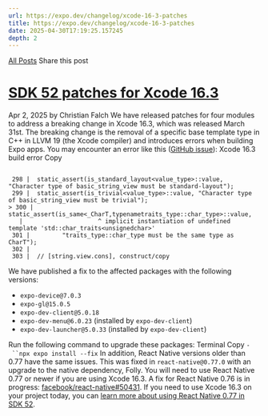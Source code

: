 ```yaml
---
url: https://expo.dev/changelog/xcode-16-3-patches
title: https://expo.dev/changelog/xcode-16-3-patches
date: 2025-04-30T17:19:25.157245
depth: 2
---
```


[All Posts](https://expo.dev/changelog)
Share this post
# [SDK 52 patches for Xcode 16.3](https://expo.dev/changelog/xcode-16-3-patches)
Apr 2, 2025 by
Christian Falch
We have released patches for four modules to address a breaking change in Xcode 16.3, which was released March 31st. The breaking change is the removal of a specific base template type in C++ in LLVM 19 (the Xcode compiler) and introduces errors when building Expo apps. You may encounter an error like this ([GitHub issue](https://github.com/expo/expo/issues/35807)):
Xcode 16.3 build error
Copy
```

 298 |  static_assert(is_standard_layout<value_type>::value, "Character type of basic_string_view must be standard-layout");
 299 |  static_assert(is_trivial<value_type>::value, "Character type of basic_string_view must be trivial");
> 300 |  static_assert(is_same<_CharT,typenametraits_type::char_type>::value,
   |                     ^ implicit instantiation of undefined template 'std::char_traits<unsignedchar>'
 301 |         "traits_type::char_type must be the same type as CharT");
 302 | 
 303 |  // [string.view.cons], construct/copy

```

We have published a fix to the affected packages with the following versions:
  * `expo-device@7.0.3`
  * `expo-gl@15.0.5`
  * `expo-dev-client@5.0.18`
  * `expo-dev-menu@6.0.23` (installed by `expo-dev-client`)
  * `expo-dev-launcher@5.0.33` (installed by `expo-dev-client`)


Run the following command to upgrade these packages:
Terminal
Copy
`- ``npx expo install --fix`
In addition, React Native versions older than 0.77 have the same issues. This was fixed in `react-native@0.77.0` with an upgrade to the native dependency, Folly. You will need to use React Native 0.77 or newer if you are using Xcode 16.3. A fix for React Native 0.76 is in progress: [facebook/react-native#50431](https://github.com/facebook/react-native/pull/50431).
If you need to use Xcode 16.3 on your project today, you can [learn more about using React Native 0.77 in SDK 52](https://expo.dev/changelog/2025-01-21-react-native-0.77).

